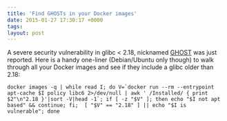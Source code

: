 ```yaml
---
title: 'Find GHOSTs in your Docker images'
date: 2015-01-27 17:30:17 +0000
tags: 
layout: post
---
```


A severe security vulnerability in glibc < 2.18, nicknamed [GHOST](http://www.openwall.com/lists/oss-security/2015/01/27/9) was just reported.
Here is a handy one-liner (Debian/Ubuntu only though) to walk through all your Docker images and see if they include a glibc older than 2.18:

```
docker images -q | while read I; do V=`docker run --rm --entrypoint apt-cache $I policy libc6 2>/dev/null | awk ' /Installed/ { print $2"\n"2.18 }'|sort -V|head -1`; if [ -z "$V" ]; then echo "$I not apt based" && continue; fi;  [ "$V" == "2.18" ] || echo "$I is vulnerable"; done
```
